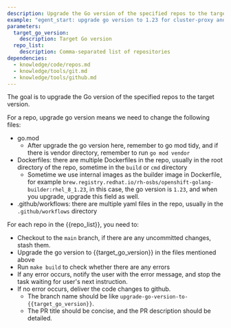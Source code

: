 ```yaml
---
description: Upgrade the Go version of the specified repos to the target version.
example: "egent_start: upgrade go version to 1.23 for cluster-proxy and ocm"
parameters:
  target_go_version:
    description: Target Go version
  repo_list:
    description: Comma-separated list of repositories
dependencies:
  - knowledge/code/repos.md
  - knowledge/tools/git.md
  - knowledge/tools/github.md
---
```


The goal is to upgrade the Go version of the specified repos to the target version.

For a repo, upgrade go version means we need to change the following files:

- go.mod
  - After upgrade the go version here, remember to go mod tidy, and if there is vendor directory, remember to run `go mod vendor`
- Dockerfiles: there are multiple Dockerfiles in the repo, usually in the root directory of the repo, sometime in the `build` or `cmd` directory
  - Sometime we use internal images as the builder image in Dockerfile, for example `brew.registry.redhat.io/rh-osbs/openshift-golang-builder:rhel_8_1.23`, in this case, the go version is `1.23`, and when you upgrade, upgrade this field as well.
- .github/workflows: there are multiple yaml files in the repo, usually in the `.github/workflows` directory

For each repo in the {{repo_list}}, you need to:

- Checkout to the `main` branch, if there are any uncommitted changes, stash them.
- Upgrade the go version to {{target_go_version}} in the files mentioned above
- Run `make build` to check whether there are any errors
- If any error occurs, notify the user with the error message, and stop the task waiting for user's next instruction.
- If no error occurs, deliver the code changes to github.
  - The branch name should be like `upgrade-go-version-to-{{target_go_version}}`.
  - The PR title should be concise, and the PR description should be detailed.
